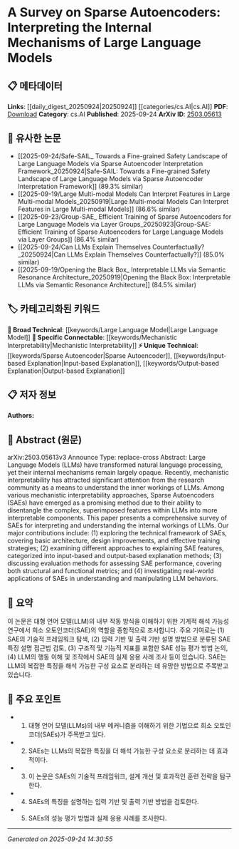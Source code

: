 <!-- KEYWORD_LINKING_METADATA:
{
  "processed_timestamp": "2025-09-24T14:30:55.752401",
  "vocabulary_version": "1.0",
  "selected_keywords": [
    "Sparse Autoencoder",
    "Large Language Model",
    "Mechanistic Interpretability",
    "Input-based Explanation",
    "Output-based Explanation"
  ],
  "rejected_keywords": [],
  "similarity_scores": {
    "Sparse Autoencoder": 0.78,
    "Large Language Model": 0.85,
    "Mechanistic Interpretability": 0.82,
    "Input-based Explanation": 0.77,
    "Output-based Explanation": 0.77
  },
  "extraction_method": "AI_prompt_based",
  "budget_applied": true,
  "candidates_json": {
    "candidates": [
      {
        "surface": "Sparse Autoencoders",
        "canonical": "Sparse Autoencoder",
        "aliases": [
          "SAE"
        ],
        "category": "unique_technical",
        "rationale": "Sparse Autoencoders are central to the paper's focus on interpreting LLMs and offer a unique technical perspective.",
        "novelty_score": 0.75,
        "connectivity_score": 0.65,
        "specificity_score": 0.85,
        "link_intent_score": 0.78
      },
      {
        "surface": "Large Language Models",
        "canonical": "Large Language Model",
        "aliases": [
          "LLM"
        ],
        "category": "broad_technical",
        "rationale": "Large Language Models are a foundational element of the study and connect to a wide range of NLP research.",
        "novelty_score": 0.45,
        "connectivity_score": 0.9,
        "specificity_score": 0.7,
        "link_intent_score": 0.85
      },
      {
        "surface": "Mechanistic Interpretability",
        "canonical": "Mechanistic Interpretability",
        "aliases": [
          "Interpretability"
        ],
        "category": "specific_connectable",
        "rationale": "Mechanistic Interpretability is a specific approach explored in the paper, linking to broader interpretability research.",
        "novelty_score": 0.68,
        "connectivity_score": 0.75,
        "specificity_score": 0.8,
        "link_intent_score": 0.82
      },
      {
        "surface": "Input-based Explanation Methods",
        "canonical": "Input-based Explanation",
        "aliases": [
          "Input-based Methods"
        ],
        "category": "unique_technical",
        "rationale": "This method is a unique technical approach discussed in the paper, relevant for understanding SAE features.",
        "novelty_score": 0.7,
        "connectivity_score": 0.6,
        "specificity_score": 0.78,
        "link_intent_score": 0.77
      },
      {
        "surface": "Output-based Explanation Methods",
        "canonical": "Output-based Explanation",
        "aliases": [
          "Output-based Methods"
        ],
        "category": "unique_technical",
        "rationale": "This method complements input-based explanations, providing a comprehensive view of SAE feature interpretation.",
        "novelty_score": 0.7,
        "connectivity_score": 0.6,
        "specificity_score": 0.78,
        "link_intent_score": 0.77
      }
    ],
    "ban_list_suggestions": [
      "method",
      "performance",
      "approach"
    ]
  },
  "decisions": [
    {
      "candidate_surface": "Sparse Autoencoders",
      "resolved_canonical": "Sparse Autoencoder",
      "decision": "linked",
      "scores": {
        "novelty": 0.75,
        "connectivity": 0.65,
        "specificity": 0.85,
        "link_intent": 0.78
      }
    },
    {
      "candidate_surface": "Large Language Models",
      "resolved_canonical": "Large Language Model",
      "decision": "linked",
      "scores": {
        "novelty": 0.45,
        "connectivity": 0.9,
        "specificity": 0.7,
        "link_intent": 0.85
      }
    },
    {
      "candidate_surface": "Mechanistic Interpretability",
      "resolved_canonical": "Mechanistic Interpretability",
      "decision": "linked",
      "scores": {
        "novelty": 0.68,
        "connectivity": 0.75,
        "specificity": 0.8,
        "link_intent": 0.82
      }
    },
    {
      "candidate_surface": "Input-based Explanation Methods",
      "resolved_canonical": "Input-based Explanation",
      "decision": "linked",
      "scores": {
        "novelty": 0.7,
        "connectivity": 0.6,
        "specificity": 0.78,
        "link_intent": 0.77
      }
    },
    {
      "candidate_surface": "Output-based Explanation Methods",
      "resolved_canonical": "Output-based Explanation",
      "decision": "linked",
      "scores": {
        "novelty": 0.7,
        "connectivity": 0.6,
        "specificity": 0.78,
        "link_intent": 0.77
      }
    }
  ]
}
-->

# A Survey on Sparse Autoencoders: Interpreting the Internal Mechanisms of Large Language Models

## 📋 메타데이터

**Links**: [[daily_digest_20250924|20250924]] [[categories/cs.AI|cs.AI]]
**PDF**: [Download](https://arxiv.org/pdf/2503.05613.pdf)
**Category**: cs.AI
**Published**: 2025-09-24
**ArXiv ID**: [2503.05613](https://arxiv.org/abs/2503.05613)

## 🔗 유사한 논문
- [[2025-09-24/Safe-SAIL_ Towards a Fine-grained Safety Landscape of Large Language Models via Sparse Autoencoder Interpretation Framework_20250924|Safe-SAIL: Towards a Fine-grained Safety Landscape of Large Language Models via Sparse Autoencoder Interpretation Framework]] (89.3% similar)
- [[2025-09-19/Large Multi-modal Models Can Interpret Features in Large Multi-modal Models_20250919|Large Multi-modal Models Can Interpret Features in Large Multi-modal Models]] (86.6% similar)
- [[2025-09-23/Group-SAE_ Efficient Training of Sparse Autoencoders for Large Language Models via Layer Groups_20250923|Group-SAE: Efficient Training of Sparse Autoencoders for Large Language Models via Layer Groups]] (86.4% similar)
- [[2025-09-24/Can LLMs Explain Themselves Counterfactually?_20250924|Can LLMs Explain Themselves Counterfactually?]] (85.0% similar)
- [[2025-09-19/Opening the Black Box_ Interpretable LLMs via Semantic Resonance Architecture_20250919|Opening the Black Box: Interpretable LLMs via Semantic Resonance Architecture]] (84.5% similar)

## 🏷️ 카테고리화된 키워드
**🧠 Broad Technical**: [[keywords/Large Language Model|Large Language Model]]
**🔗 Specific Connectable**: [[keywords/Mechanistic Interpretability|Mechanistic Interpretability]]
**⚡ Unique Technical**: [[keywords/Sparse Autoencoder|Sparse Autoencoder]], [[keywords/Input-based Explanation|Input-based Explanation]], [[keywords/Output-based Explanation|Output-based Explanation]]

## 📋 저자 정보

**Authors:** 

## 📄 Abstract (원문)

arXiv:2503.05613v3 Announce Type: replace-cross 
Abstract: Large Language Models (LLMs) have transformed natural language processing, yet their internal mechanisms remain largely opaque. Recently, mechanistic interpretability has attracted significant attention from the research community as a means to understand the inner workings of LLMs. Among various mechanistic interpretability approaches, Sparse Autoencoders (SAEs) have emerged as a promising method due to their ability to disentangle the complex, superimposed features within LLMs into more interpretable components. This paper presents a comprehensive survey of SAEs for interpreting and understanding the internal workings of LLMs. Our major contributions include: (1) exploring the technical framework of SAEs, covering basic architecture, design improvements, and effective training strategies; (2) examining different approaches to explaining SAE features, categorized into input-based and output-based explanation methods; (3) discussing evaluation methods for assessing SAE performance, covering both structural and functional metrics; and (4) investigating real-world applications of SAEs in understanding and manipulating LLM behaviors.

## 📝 요약

이 논문은 대형 언어 모델(LLM)의 내부 작동 방식을 이해하기 위한 기계적 해석 가능성 연구에서 희소 오토인코더(SAE)의 역할을 종합적으로 조사합니다. 주요 기여로는 (1) SAE의 기술적 프레임워크 탐색, (2) 입력 기반 및 출력 기반 설명 방법으로 분류된 SAE 특징 설명 접근법 검토, (3) 구조적 및 기능적 지표를 포함한 SAE 성능 평가 방법 논의, (4) LLM의 행동 이해 및 조작에서 SAE의 실제 응용 사례 조사 등이 있습니다. SAE는 LLM의 복잡한 특징을 해석 가능한 구성 요소로 분리하는 데 유망한 방법으로 주목받고 있습니다.

## 🎯 주요 포인트

- 1. 대형 언어 모델(LLMs)의 내부 메커니즘을 이해하기 위한 기법으로 희소 오토인코더(SAEs)가 주목받고 있다.
- 2. SAEs는 LLMs의 복잡한 특징을 더 해석 가능한 구성 요소로 분리하는 데 효과적이다.
- 3. 이 논문은 SAEs의 기술적 프레임워크, 설계 개선 및 효과적인 훈련 전략을 탐구한다.
- 4. SAEs의 특징을 설명하는 입력 기반 및 출력 기반 방법을 검토한다.
- 5. SAEs의 성능 평가 방법과 실제 응용 사례를 조사한다.


---

*Generated on 2025-09-24 14:30:55*